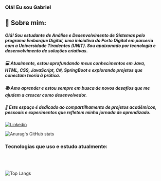 ### Olá! Eu sou Gabriel

## 👋 Sobre mim: 

##### Olá! Sou estudante de Análise e Desenvolvimento de Sistemas pelo programa Embarque Digital, uma iniciativa do Porto Digital em parceria com a Universidade Tiradentes (UNIT). Sou apaixonado por tecnologia e desenvolvimento de soluções criativas. 
##### 💻 Atualmente, estou aprofundando meus conhecimentos em Java, HTML, CSS, JavaScript, C#, SpringBoot e explorando projetos que conectam teoria à prática.
##### 📚 Amo aprender e estou sempre em busca de novos desafios que me ajudem a crescer como desenvolvedor. 
##### 🔗 Este espaço é dedicado ao compartilhamento de projetos acadêmicos, pessoais e experimentos que refletem minha jornada de aprendizado.

[![Linkedin](https://img.shields.io/badge/LinkedIn-0077B5?style=for-the-badge&logo=linkedin&logoColor=white)](https://www.linkedin.com/in/gabriel-pereira-de-sousa-5552b2244/)

![Anurag's GitHub stats](https://github-readme-stats.vercel.app/api?username=Gabriel05-gif&show_icons=true&bg_color=00000000)

### Tecnologias que uso e estudo atualmente:

<div style="display: inline_block"><br/>
    <img align="center" alt="" src="https://img.shields.io/badge/Java-ED8B00?style=for-the-badge&logo=openjdk&logoColor=white" />
    <img align="center" alt="" src="https://img.shields.io/badge/JavaScript-F7DF1E?style=for-the-badge&logo=javascript&logoColor=black" />
    <img align="center" alt="" src="https://img.shields.io/badge/HTML5-E34F26?style=for-the-badge&logo=html5&logoColor=white" />
    <img align="center" alt="" src="https://img.shields.io/badge/CSS-239120?&style=for-the-badge&logo=css3&logoColor=white" />
    <img align="center" alt="" src="https://img.shields.io/badge/Spring-6DB33F?style=for-the-badge&logo=spring&logoColor=white" />
    <img align="center" alt="" src="" /> 
</div>

####

![Top Langs](https://github-readme-stats.vercel.app/api/top-langs/?username=Gabriel05-gif&layout=compact)
